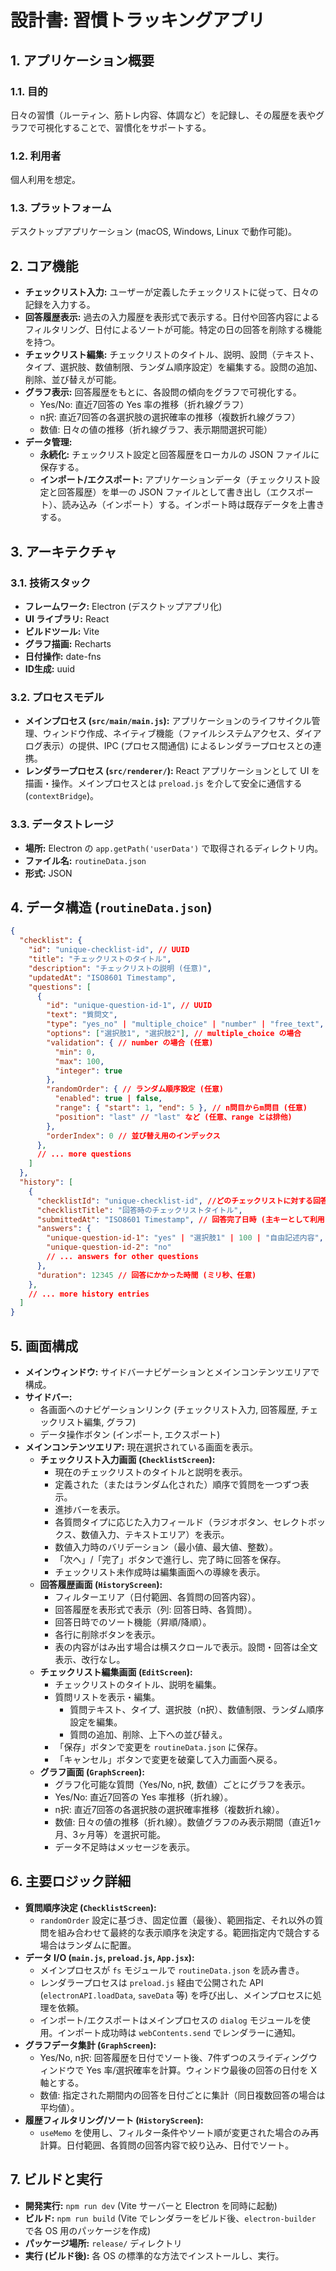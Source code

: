 # 設計書: 習慣トラッキングアプリ

## 1. アプリケーション概要

### 1.1. 目的
日々の習慣（ルーティン、筋トレ内容、体調など）を記録し、その履歴を表やグラフで可視化することで、習慣化をサポートする。

### 1.2. 利用者
個人利用を想定。

### 1.3. プラットフォーム
デスクトップアプリケーション (macOS, Windows, Linux で動作可能)。

## 2. コア機能

*   **チェックリスト入力:** ユーザーが定義したチェックリストに従って、日々の記録を入力する。
*   **回答履歴表示:** 過去の入力履歴を表形式で表示する。日付や回答内容によるフィルタリング、日付によるソートが可能。特定の日の回答を削除する機能を持つ。
*   **チェックリスト編集:** チェックリストのタイトル、説明、設問（テキスト、タイプ、選択肢、数値制限、ランダム順序設定）を編集する。設問の追加、削除、並び替えが可能。
*   **グラフ表示:** 回答履歴をもとに、各設問の傾向をグラフで可視化する。
    *   Yes/No: 直近7回答の Yes 率の推移（折れ線グラフ）
    *   n択: 直近7回答の各選択肢の選択確率の推移（複数折れ線グラフ）
    *   数値: 日々の値の推移（折れ線グラフ、表示期間選択可能）
*   **データ管理:**
    *   **永続化:** チェックリスト設定と回答履歴をローカルの JSON ファイルに保存する。
    *   **インポート/エクスポート:** アプリケーションデータ（チェックリスト設定と回答履歴）を単一の JSON ファイルとして書き出し（エクスポート）、読み込み（インポート）する。インポート時は既存データを上書きする。

## 3. アーキテクチャ

### 3.1. 技術スタック
*   **フレームワーク:** Electron (デスクトップアプリ化)
*   **UI ライブラリ:** React
*   **ビルドツール:** Vite
*   **グラフ描画:** Recharts
*   **日付操作:** date-fns
*   **ID生成:** uuid

### 3.2. プロセスモデル
*   **メインプロセス (`src/main/main.js`):** アプリケーションのライフサイクル管理、ウィンドウ作成、ネイティブ機能（ファイルシステムアクセス、ダイアログ表示）の提供、IPC (プロセス間通信) によるレンダラープロセスとの連携。
*   **レンダラープロセス (`src/renderer/`):** React アプリケーションとして UI を描画・操作。メインプロセスとは `preload.js` を介して安全に通信する (`contextBridge`)。

### 3.3. データストレージ
*   **場所:** Electron の `app.getPath('userData')` で取得されるディレクトリ内。
*   **ファイル名:** `routineData.json`
*   **形式:** JSON

## 4. データ構造 (`routineData.json`)

```json
{
  "checklist": {
    "id": "unique-checklist-id", // UUID
    "title": "チェックリストのタイトル",
    "description": "チェックリストの説明 (任意)",
    "updatedAt": "ISO8601 Timestamp",
    "questions": [
      {
        "id": "unique-question-id-1", // UUID
        "text": "質問文",
        "type": "yes_no" | "multiple_choice" | "number" | "free_text",
        "options": ["選択肢1", "選択肢2"], // multiple_choice の場合
        "validation": { // number の場合 (任意)
          "min": 0,
          "max": 100,
          "integer": true
        },
        "randomOrder": { // ランダム順序設定 (任意)
          "enabled": true | false,
          "range": { "start": 1, "end": 5 }, // n問目からm問目 (任意)
          "position": "last" // "last" など (任意、range とは排他)
        },
        "orderIndex": 0 // 並び替え用のインデックス
      },
      // ... more questions
    ]
  },
  "history": [
    {
      "checklistId": "unique-checklist-id", //どのチェックリストに対する回答か
      "checklistTitle": "回答時のチェックリストタイトル",
      "submittedAt": "ISO8601 Timestamp", // 回答完了日時 (主キーとして利用)
      "answers": {
        "unique-question-id-1": "yes" | "選択肢1" | 100 | "自由記述内容",
        "unique-question-id-2": "no"
        // ... answers for other questions
      },
      "duration": 12345 // 回答にかかった時間 (ミリ秒、任意)
    },
    // ... more history entries
  ]
}
```

## 5. 画面構成

*   **メインウィンドウ:** サイドバーナビゲーションとメインコンテンツエリアで構成。
*   **サイドバー:**
    *   各画面へのナビゲーションリンク (チェックリスト入力, 回答履歴, チェックリスト編集, グラフ)
    *   データ操作ボタン (インポート, エクスポート)
*   **メインコンテンツエリア:** 現在選択されている画面を表示。
    *   **チェックリスト入力画面 (`ChecklistScreen`):**
        *   現在のチェックリストのタイトルと説明を表示。
        *   定義された（またはランダム化された）順序で質問を一つずつ表示。
        *   進捗バーを表示。
        *   各質問タイプに応じた入力フィールド（ラジオボタン、セレクトボックス、数値入力、テキストエリア）を表示。
        *   数値入力時のバリデーション（最小値、最大値、整数）。
        *   「次へ」/「完了」ボタンで進行し、完了時に回答を保存。
        *   チェックリスト未作成時は編集画面への導線を表示。
    *   **回答履歴画面 (`HistoryScreen`):**
        *   フィルターエリア（日付範囲、各質問の回答内容）。
        *   回答履歴を表形式で表示（列: 回答日時、各質問）。
        *   回答日時でのソート機能（昇順/降順）。
        *   各行に削除ボタンを表示。
        *   表の内容がはみ出す場合は横スクロールで表示。設問・回答は全文表示、改行なし。
    *   **チェックリスト編集画面 (`EditScreen`):**
        *   チェックリストのタイトル、説明を編集。
        *   質問リストを表示・編集。
            *   質問テキスト、タイプ、選択肢（n択）、数値制限、ランダム順序設定を編集。
            *   質問の追加、削除、上下への並び替え。
        *   「保存」ボタンで変更を `routineData.json` に保存。
        *   「キャンセル」ボタンで変更を破棄して入力画面へ戻る。
    *   **グラフ画面 (`GraphScreen`):**
        *   グラフ化可能な質問（Yes/No, n択, 数値）ごとにグラフを表示。
        *   Yes/No: 直近7回答の Yes 率推移（折れ線）。
        *   n択: 直近7回答の各選択肢の選択確率推移（複数折れ線）。
        *   数値: 日々の値の推移（折れ線）。数値グラフのみ表示期間（直近1ヶ月、3ヶ月等）を選択可能。
        *   データ不足時はメッセージを表示。

## 6. 主要ロジック詳細

*   **質問順序決定 (`ChecklistScreen`):**
    *   `randomOrder` 設定に基づき、固定位置（最後）、範囲指定、それ以外の質問を組み合わせて最終的な表示順序を決定する。範囲指定内で競合する場合はランダムに配置。
*   **データ I/O (`main.js`, `preload.js`, `App.jsx`):**
    *   メインプロセスが `fs` モジュールで `routineData.json` を読み書き。
    *   レンダラープロセスは `preload.js` 経由で公開された API (`electronAPI.loadData`, `saveData` 等) を呼び出し、メインプロセスに処理を依頼。
    *   インポート/エクスポートはメインプロセスの `dialog` モジュールを使用。インポート成功時は `webContents.send` でレンダラーに通知。
*   **グラフデータ集計 (`GraphScreen`):**
    *   Yes/No, n択: 回答履歴を日付でソート後、7件ずつのスライディングウィンドウで Yes 率/選択確率を計算。ウィンドウ最後の回答の日付を X 軸とする。
    *   数値: 指定された期間内の回答を日付ごとに集計（同日複数回答の場合は平均値）。
*   **履歴フィルタリング/ソート (`HistoryScreen`):**
    *   `useMemo` を使用し、フィルター条件やソート順が変更された場合のみ再計算。日付範囲、各質問の回答内容で絞り込み、日付でソート。

## 7. ビルドと実行

*   **開発実行:** `npm run dev` (Vite サーバーと Electron を同時に起動)
*   **ビルド:** `npm run build` (Vite でレンダラーをビルド後、`electron-builder` で各 OS 用のパッケージを作成)
*   **パッケージ場所:** `release/` ディレクトリ
*   **実行 (ビルド後):** 各 OS の標準的な方法でインストールし、実行。
